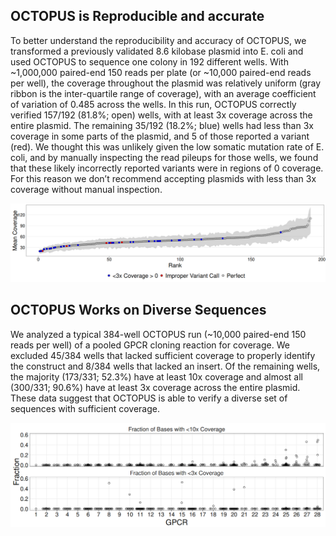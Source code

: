 ## OCTOPUS is Reproducible and accurate

To better understand the reproducibility and accuracy of OCTOPUS, we transformed a previously validated 8.6 kilobase plasmid into E. coli and used OCTOPUS to sequence one colony in 192 different wells. With ~1,000,000 paired-end 150 reads per plate (or ~10,000 paired-end reads per well), the coverage throughout the plasmid was relatively uniform (gray ribbon is the inter-quartile range of coverage), with an average coefficient of variation of 0.485 across the wells. In this run, OCTOPUS correctly verified 157/192 (81.8%; open) wells, with at least 3x coverage across the entire plasmid. The remaining 35/192 (18.2%; blue) wells had less than 3x coverage in some parts of the plasmid, and 5 of those reported a variant (red). We thought this was unlikely given the low somatic mutation rate of E. coli, and by manually inspecting the read pileups for those wells, we found that these likely incorrectly reported variants were in regions of 0 coverage. For this reason we don’t recommend accepting plasmids with less than 3x coverage without manual inspection. 

![](https://github.com/octantbio/octopus/blob/master/img/coverage-rank.png)

## OCTOPUS Works on Diverse Sequences

We analyzed a typical 384-well OCTOPUS run (~10,000 paired-end 150 reads per well) of a pooled GPCR cloning reaction for coverage. We excluded 45/384 wells that lacked sufficient coverage to properly identify the construct and 8/384 wells that lacked an insert. Of the remaining wells, the majority (173/331; 52.3%) have at least 10x coverage and almost all (300/331; 90.6%) have at least 3x coverage across the entire plasmid. These data suggest that OCTOPUS is able to verify a diverse set of sequences with sufficient coverage.

![](https://github.com/octantbio/octopus/blob/master/img/gpcr-frac-coverage.png)

